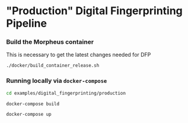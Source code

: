 # "Production" Digital Fingerprinting Pipeline

### Build the Morpheus container

This is necessary to get the latest changes needed for DFP

```bash
./docker/build_container_release.sh
```

### Running locally via `docker-compose`

```bash
cd examples/digital_fingerprinting/production

docker-compose build

docker-compose up
```

